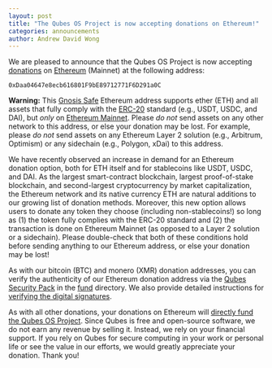 ```yaml
---
layout: post
title: "The Qubes OS Project is now accepting donations on Ethereum!"
categories: announcements
author: Andrew David Wong
---
```


We are pleased to announce that the Qubes OS Project is now accepting [donations](/donate/) on [Ethereum](https://ethereum.org/) (Mainnet) at the following address:

```
0xDaa04647e8ecb616801F9bE89712771F6D291a0C
```

<div class="alert alert-danger" role="alert">
  <i class="fa fa-exclamation-triangle"></i>
  <b>Warning:</b> This <a href="https://gnosis-safe.io/">Gnosis Safe</a> Ethereum address supports ether (ETH) and all assets that fully comply with the <a href="https://ethereum.org/en/developers/docs/standards/tokens/erc-20/">ERC-20</a> standard (e.g., USDT, USDC, and DAI), but <em>only</em> on <a href="https://ethereum.org/en/developers/docs/networks/#ethereum-mainnet">Ethereum Mainnet</a>. Please <em>do not</em> send assets on any other network to this address, or else your donation may be lost. For example, please <em>do not</em> send assets on any Ethereum Layer 2 solution (e.g., Arbitrum, Optimism) or any sidechain (e.g., Polygon, xDai) to this address.
</div>

We have recently observed an increase in demand for an Ethereum donation option, both for ETH itself and for stablecoins like USDT, USDC, and DAI. As the largest smart-contract blockchain, largest proof-of-stake blockchain, and second-largest cryptocurrency by market capitalization, the Ethereum network and its native currency ETH are natural additions to our growing list of donation methods. Moreover, this new option allows users to donate any token they choose (including non-stablecoins!) so long as (1) the token fully complies with the ERC-20 standard and (2) the transaction is done on Ethereum Mainnet (as opposed to a Layer 2 solution or a sidechain). Please double-check that both of these conditions hold before sending anything to our Ethereum address, or else your donation may be lost!

As with our bitcoin (BTC) and monero (XMR) donation addresses, you can verify the authenticity of our Ethereum donation address via the [Qubes Security Pack](/security/pack/) in the [fund](https://github.com/QubesOS/qubes-secpack/tree/master/fund) directory. We also provide detailed instructions for [verifying the digital signatures](/security/pack/#how-to-obtain-and-authenticate).

As with all other donations, your donations on Ethereum will [directly fund the Qubes OS Project](/donate/#how-is-my-donation-used). Since Qubes is free and open-source software, we do not earn any revenue by selling it. Instead, we rely on your financial support. If you rely on Qubes for secure computing in your work or personal life or see the value in our efforts, we would greatly appreciate your donation. Thank you!
